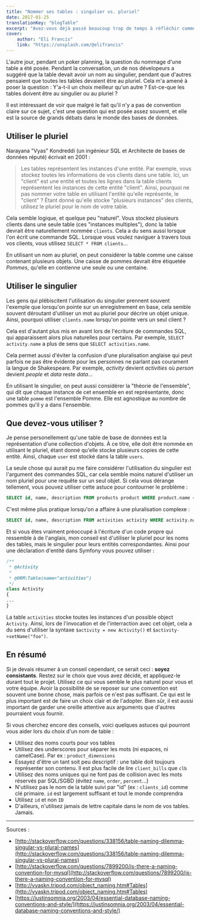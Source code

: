 ```yaml
---
title: "Nommer ses tables : singulier vs. pluriel"
date: 2017-01-25
translationKey: "blogTable"
excerpt: "Avez-vous déjà passé beaucoup trop de temps à réfléchir comment nommer vos tables ? Dans ce billet j'essaie de trouver la solution à ce problème épineux."
cover:
    author: "Eli Francis"
    link: "https://unsplash.com/@elifrancis"
---
```

L'autre jour, pendant un poker planning, la question du nommage d'une table a été posée. Pendant la conversation, un de nos dévelopeurs a suggéré que la table devait avoir un nom au singulier, pendant que d'autres pensaient que toutes les tables devaient être au pluriel. Cela m'a amené à poser la question : Y'a-t-il un choix meilleur qu'un autre ? Est-ce-que les tables doivent être au singulier ou au pluriel ?

Il est intéressant de voir que malgré le fait qu'il n'y a pas de convention claire sur ce sujet, c'est une question qui est posée assez souvent, et elle est la source de grands débats dans le monde des bases de données.

## Utiliser le pluriel

Narayana "Vyas" Kondreddi (un ingénieur SQL et Architecte de bases de données réputé) écrivait en 2001 :

> Les tables représentent les instances d'une entité. Par exemple, vous stockez toutes les informations de vos clients dans une table. Ici, un "client" est une entité et toutes les lignes dans la table clients représentent les instances de cette entité "client". Ainsi, pourquoi ne pas nommer votre table en utilisant l'entité qu'elle représente, le "client" ? Étant donné qu'elle stocke "plusieurs instances" des clients, utilisez le pluriel pour le nom de votre table.

Cela semble logique, et quelque peu "naturel". Vous stockez plusieurs clients dans une seule table (ces "instances multiples"), donc la table devrait être naturellement nommée `clients`. Cela a du sens aussi lorsque l'on écrit une commande SQL. Lorsque vous voulez naviguer à travers tous vos clients, vous utilisez `SELECT * FROM clients`...

En utilisant un nom au pluriel, on peut considérer la table comme une caisse contenant plusieurs objets. Une caisse de pommes devrait être étiquetée *Pommes*, qu'elle en contienne une seule ou une centaine.

## Utiliser le singulier

Les gens qui plébiscitent l'utilisation du singulier prennent souvent l'exemple que lorsqu'on pointe sur un enregistrement en base, cela semble souvent déroutant d'utiliser un mot au pluriel pour décrire un objet unique. Ainsi, pourquoi utiliser `clients.name` lorsqu'on pointe vers un seul client ?

Cela est d'autant plus mis en avant lors de l'écriture de commandes SQL, qui apparaissent alors plus naturelles pour certains. Par exemple, `SELECT activity.name` a plus de sens que `SELECT activities.name`.

Cela permet aussi d'éviter la confusion d'une pluralisation  anglaise qui peut parfois ne pas être évidente pour les personnes ne parlant pas courament la langue de Shakespeare. Par exemple, *activity* devient *activities* où *person* devient *people* et *data* reste *data*...

En utilisant le singulier, on peut aussi considérer la "théorie de l'ensemble", qui dit que chaque instance de cet ensemble en est représentante, donc une table `pomme` est l'ensemble Pomme. Elle est agnostique au nombre de pommes qu'il y a dans l'ensemble.

## Que devez-vous utiliser ?

Je pense personellement qu'une table de base de données est la représentation d'une collection d'objets. À ce titre, elle doit être nommée en utilisant le pluriel, étant donné qu'elle stocke plusieurs copies de cette entité. Ainsi, chaque `user` est stocké dans la table `users`.

La seule chose qui aurait pu me faire considérer l'utilisation du singulier est l'argument des commandes SQL, car cela semble moins naturel d'utiliser un nom pluriel pour une requête sur un seul objet. Si cela vous dérange tellement, vous pouvez utiliser cette astuce pour contourner le problème :

```SQL
SELECT id, name, description FROM products product WHERE product.name = 'foo' AND product.description = 'bar'
```

C'est même plus pratique lorsqu'on a affaire à une pluralisation complexe :

```SQL
SELECT id, name, description FROM activities activity WHERE activity.name = 'foo' AND activity.description = 'bar'
```

Et si vous êtes vraiment préoccupé à l'écriture d'un code propre qui ressemble à de l'anglais, mon conseil est d'utiliser le pluriel pour les noms des tables, mais le singulier pour leurs entités correspondantes. Ainsi pour une déclaration d'entité dans Symfony vous pouvez utiliser :

```php
/**
 * @Activity
 *
 * @ORM\Table(name="activities")
 */
class Activity
{
...
}
```

La table `activities` stocke toutes les instances d'un possible object `Activity`. Ainsi, lors de l'invocation et de l'interraction avec cet objet, cela a du sens d'utiliser la syntaxe `$activity = new Activity()` et `$activity->setName("foo")`.

## En résumé

Si je devais résumer à un conseil cependant, ce serait ceci : **soyez consistants**. Restez sur le choix que vous avez décidé, et appliquez-le durant tout le projet. Utilisez ce qui vous semble le plus naturel pour vous et votre équipe. Avoir la possibilité de se reposer sur une convention est souvent une bonne chose, mais parfois ce n'est pas suffisant. Ce qui est le plus important est de faire un choix clair et de l'adopter. Bien sûr, il est aussi important de garder une oreille attentive aux arguments que d'autres pourraient vous fournir.

Si vous cherchez encore des conseils, voici quelques astuces qui pourront vous aider lors du choix d'un nom de table :

- Utilisez des noms courts pour vos tables
- Utilisez des underscores pour séparer les mots (ni espaces, ni camelCase). Par ex : `product_dimensions`
- Essayez d'être un tant soit peu descriptif : une table doit toujours représenter son contenu. Il est plus facile de lire `client_bills` que `clb`
- Utilisez des noms uniques qui ne font pas de collision avec les mots réservés par SQL/SGBD (évitez `name`, `order`, `percent`...)
- N'utilisez pas le nom de la table suivi par "id" (ex : `clients_id`) comme clé primaire. `id` est largement suffisant et tout le monde comprendra
- Utilisez `id` et non `ID`
- D'ailleurs, n'utilisez jamais de lettre capitale dans le nom de vos tables. Jamais.

---

Sources :

- [http://stackoverflow.com/questions/338156/table-naming-dilemma-singular-vs-plural-names](http://stackoverflow.com/questions/338156/table-naming-dilemma-singular-vs-plural-names)
- [http://stackoverflow.com/questions/7899200/is-there-a-naming-convention-for-mysql](http://stackoverflow.com/questions/7899200/is-there-a-naming-convention-for-mysql)
- [http://vyaskn.tripod.com/object_naming.htm#Tables](http://vyaskn.tripod.com/object_naming.htm#Tables)
- [https://justinsomnia.org/2003/04/essential-database-naming-conventions-and-style/](https://justinsomnia.org/2003/04/essential-database-naming-conventions-and-style/)
